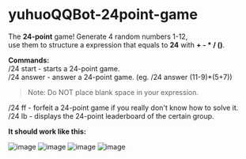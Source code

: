 # yuhuoQQBot-24point-game
The **24-point** game! Generate 4 random numbers 1-12,  
use them to structure a expression that equals to **24** with **+ - * / ()**.



**Commands:**  
/24 start - starts a 24-point game.  
/24 answer <answer> - answer a 24-point game. (eg. /24 answer (11-9)*(5+7))  
>Note: Do NOT place blank space in your expression.

/24 ff - forfeit a 24-point game if you really don't know how to solve it.  
/24 lb - displays the 24-point leaderboard of the certain group.  


**It should work like this:**


![image](https://github.com/user-attachments/assets/8870cb1c-d208-4c88-8a13-2d07cd5fec8c)
![image](https://github.com/user-attachments/assets/c4f8516b-3ec4-476a-ad83-61f858f417d2)
![image](https://github.com/user-attachments/assets/cb0d8b81-1ce4-4b89-863d-4f68b4acc203)
![image](https://github.com/user-attachments/assets/c1710a4c-2995-4f1b-a397-d01d70c0326e)

